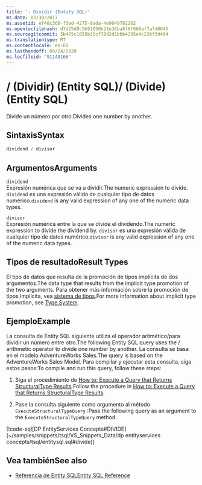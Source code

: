 ```yaml
---
title: '- Dividir (Entity SQL)'
ms.date: 03/30/2017
ms.assetid: ef48c368-f3ed-4275-8ada-4e9649781262
ms.openlocfilehash: d7d25d8c5b91850b21e36ba8f6f668af7a7d0045
ms.sourcegitcommit: 5b475c1855b32cf78d2d1bbb4295e4c236f39464
ms.translationtype: MT
ms.contentlocale: es-ES
ms.lasthandoff: 09/24/2020
ms.locfileid: "91148166"
---
```

# <a name="-divide-entity-sql"></a><span data-ttu-id="01004-102">/ (Dividir) (Entity SQL)</span><span class="sxs-lookup"><span data-stu-id="01004-102">/ (Divide) (Entity SQL)</span></span>

<span data-ttu-id="01004-103">Divide un número por otro.</span><span class="sxs-lookup"><span data-stu-id="01004-103">Divides one number by another.</span></span>  
  
## <a name="syntax"></a><span data-ttu-id="01004-104">Sintaxis</span><span class="sxs-lookup"><span data-stu-id="01004-104">Syntax</span></span>  
  
```sql  
dividend / divisor  
```  
  
## <a name="arguments"></a><span data-ttu-id="01004-105">Argumentos</span><span class="sxs-lookup"><span data-stu-id="01004-105">Arguments</span></span>  

 `dividend`  
 <span data-ttu-id="01004-106">Expresión numérica que se va a dividir.</span><span class="sxs-lookup"><span data-stu-id="01004-106">The numeric expression to divide.</span></span> <span data-ttu-id="01004-107">`dividend` es una expresión válida de cualquier tipo de datos numérico.</span><span class="sxs-lookup"><span data-stu-id="01004-107">`dividend` is any valid expression of any one of the numeric data types.</span></span>  
  
 `divisor`  
 <span data-ttu-id="01004-108">Expresión numérica entre la que se divide el dividendo.</span><span class="sxs-lookup"><span data-stu-id="01004-108">The numeric expression to divide the dividend by.</span></span> <span data-ttu-id="01004-109">`divisor` es una expresión válida de cualquier tipo de datos numérico.</span><span class="sxs-lookup"><span data-stu-id="01004-109">`divisor` is any valid expression of any one of the numeric data types.</span></span>  
  
## <a name="result-types"></a><span data-ttu-id="01004-110">Tipos de resultado</span><span class="sxs-lookup"><span data-stu-id="01004-110">Result Types</span></span>  

 <span data-ttu-id="01004-111">El tipo de datos que resulta de la promoción de tipos implícita de dos argumentos.</span><span class="sxs-lookup"><span data-stu-id="01004-111">The data type that results from the implicit type promotion of the two arguments.</span></span> <span data-ttu-id="01004-112">Para obtener más información sobre la promoción de tipos implícita, vea [sistema de tipos](type-system-entity-sql.md).</span><span class="sxs-lookup"><span data-stu-id="01004-112">For more information about implicit type promotion, see [Type System](type-system-entity-sql.md).</span></span>  
  
## <a name="example"></a><span data-ttu-id="01004-113">Ejemplo</span><span class="sxs-lookup"><span data-stu-id="01004-113">Example</span></span>  

 <span data-ttu-id="01004-114">La consulta de Entity SQL siguiente utiliza el operador aritmético/para dividir un número entre otro.</span><span class="sxs-lookup"><span data-stu-id="01004-114">The following Entity SQL query uses the / arithmetic operator to divide one number by another.</span></span> <span data-ttu-id="01004-115">La consulta se basa en el modelo AdventureWorks Sales.</span><span class="sxs-lookup"><span data-stu-id="01004-115">The query is based on the AdventureWorks Sales Model.</span></span> <span data-ttu-id="01004-116">Para compilar y ejecutar esta consulta, siga estos pasos:</span><span class="sxs-lookup"><span data-stu-id="01004-116">To compile and run this query, follow these steps:</span></span>  
  
1. <span data-ttu-id="01004-117">Siga el procedimiento de [How to: Execute a Query that Returns StructuralType Results](../how-to-execute-a-query-that-returns-structuraltype-results.md).</span><span class="sxs-lookup"><span data-stu-id="01004-117">Follow the procedure in [How to: Execute a Query that Returns StructuralType Results](../how-to-execute-a-query-that-returns-structuraltype-results.md).</span></span>  
  
2. <span data-ttu-id="01004-118">Pase la consulta siguiente como argumento al método `ExecuteStructuralTypeQuery` :</span><span class="sxs-lookup"><span data-stu-id="01004-118">Pass the following query as an argument to the `ExecuteStructuralTypeQuery` method:</span></span>  
  
 [!code-sql[DP EntityServices Concepts#DIVIDE](~/samples/snippets/tsql/VS_Snippets_Data/dp entityservices concepts/tsql/entitysql.sql#divide)]  
  
## <a name="see-also"></a><span data-ttu-id="01004-119">Vea también</span><span class="sxs-lookup"><span data-stu-id="01004-119">See also</span></span>

- [<span data-ttu-id="01004-120">Referencia de Entity SQL</span><span class="sxs-lookup"><span data-stu-id="01004-120">Entity SQL Reference</span></span>](entity-sql-reference.md)
